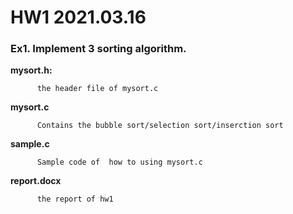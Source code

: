 # HW1 2021.03.16


### Ex1. Implement 3 sorting algorithm.



**mysort.h:**  

          the header file of mysort.c
          
**mysort.c** 

          Contains the bubble sort/selection sort/inserction sort 

**sample.c** 

          Sample code of  how to using mysort.c

**report.docx** 
 
          the report of hw1

